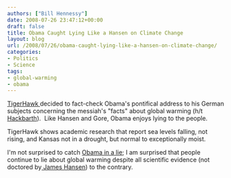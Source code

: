 ```yaml
---
authors: ["Bill Hennessy"]
date: 2008-07-26 23:47:12+00:00
draft: false
title: Obama Caught Lying Like a Hansen on Climate Change
layout: blog
url: /2008/07/26/obama-caught-lying-like-a-hansen-on-climate-change/
categories:
- Politics
- Science
tags:
- global-warming
- obama
---
```


[TigerHawk ](https://tigerhawk.blogspot.com/2008/07/fact-checking-barack-obama-on-climate.html)decided to fact-check Obama's pontifical address to his German subjects concerning the messiah's "facts" about global warming (h/t [Hackbarth](https://www.theamericanmind.com/)).  Like Hansen and Gore, Obama enjoys lying to the people. 

TigerHawk shows academic research that report sea levels falling, not rising, and Kansas not in a drought, but normal to exceptionally moist.

I'm not surprised to catch [Obama in a lie](https://hennessysview.com/2008/03/01/so-obama-lies/); I am surprised that people continue to lie about global warming despite all scientific evidence (not doctored by[ James Hansen](https://hennessysview.com/2008/07/23/dr-james-hansen-of-giss-is-a-liar-and-a-fraud/)) to the contrary.
